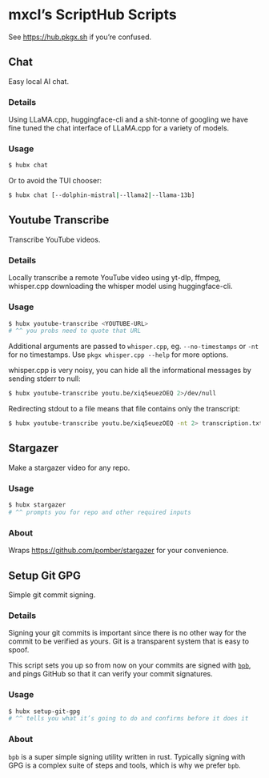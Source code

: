 # mxcl’s ScriptHub Scripts

See https://hub.pkgx.sh if you’re confused.


## Chat

Easy local AI chat.

### Details

Using LLaMA.cpp, huggingface-cli and a shit-tonne of googling we have fine
tuned the chat interface of LLaMA.cpp for a variety of models.

### Usage

```sh
$ hubx chat
```

Or to avoid the TUI chooser:

```sh
$ hubx chat [--dolphin-mistral|--llama2|--llama-13b]
```

## Youtube Transcribe

Transcribe YouTube videos.

### Details

Locally transcribe a remote YouTube video using yt-dlp, ffmpeg, whisper.cpp
downloading the whisper model using huggingface-cli.

### Usage

```sh
$ hubx youtube-transcribe <YOUTUBE-URL>
# ^^ you probs need to quote that URL
```

Additional arguments are passed to `whisper.cpp`, eg. `--no-timestamps` or
`-nt` for no timestamps. Use `pkgx whisper.cpp --help` for more options.

whisper.cpp is very noisy, you can hide all the informational messages by
sending stderr to null:

```sh
$ hubx youtube-transcribe youtu.be/xiq5euezOEQ 2>/dev/null
```

Redirecting stdout to a file means that file contains only the transcript:

```sh
$ hubx youtube-transcribe youtu.be/xiq5euezOEQ -nt 2> transcription.txt
```


## Stargazer

Make a stargazer video for any repo.

### Usage

```sh
$ hubx stargazer
# ^^ prompts you for repo and other required inputs
```

### About

Wraps https://github.com/pomber/stargazer for your convenience.



## Setup Git GPG

Simple git commit signing.

### Details

Signing your git commits is important since there is no other way for the
commit to be verified as yours. Git is a transparent system that is easy to
spoof.

This script sets you up so from now on your commits are signed with [`bpb`],
and pings GitHub so that it can verify your commit signatures.

### Usage

```sh
$ hubx setup-git-gpg
# ^^ tells you what it’s going to do and confirms before it does it
```

[`bpb`]: https://github.com/withoutboats/bpb

### About

`bpb` is a super simple signing utility written in rust. Typically signing
with GPG is a complex suite of steps and tools, which is why we prefer `bpb`.
